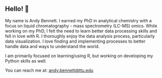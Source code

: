 ## Hello! 👋

My name is Andy Bennett. I earned my PhD in analytical chemistry with a focus on liquid chromatography - mass spectrometry (LC-MS) omics. While working on my PhD, I felt the need to learn better data processing skills and fell in love with R. I thoroughly enjoy the data analysis process, particularly data visualization. I love finding and implementing processes to better handle data and ways to understand the world. 

I am primarily focused on learning/using R, but working on developing my Python skills as well.

You can reach me at: andy.bennett@ttu.edu
